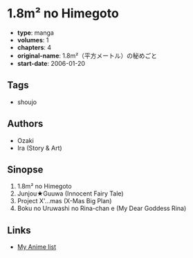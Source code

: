 # 1.8m² no Himegoto

-   **type**: manga
-   **volumes**: 1
-   **chapters**: 4
-   **original-name**: 1.8m²（平方メートル）の秘めごと
-   **start-date**: 2006-01-20

## Tags

-   shoujo

## Authors

-   Ozaki
-   Ira (Story & Art)

## Sinopse

1. 1.8m² no Himegoto
2. Junjou★Guuwa (Innocent Fairy Tale)
3. Project X'...mas (X-Mas Big Plan)
4. Boku no Uruwashi no Rina-chan e (My Dear Goddess Rina)

## Links

-   [My Anime list](https://myanimelist.net/manga/10709/18m%C2%B2_no_Himegoto)
